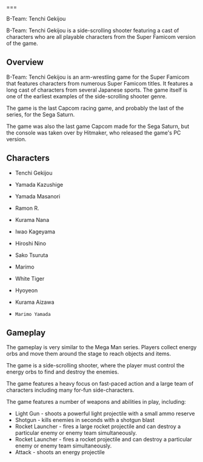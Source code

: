 
===

B-Team: Tenchi Gekijou

B-Team: Tenchi Gekijou is a side-scrolling shooter featuring a cast of characters who are all playable characters from the Super Famicom version of the game.

## Overview

B-Team: Tenchi Gekijou is an arm-wrestling game for the Super Famicom that features characters from numerous Super Famicom titles. It features a long cast of characters from several Japanese sports. The game itself is one of the earliest examples of the side-scrolling shooter genre.

The game is the last Capcom racing game, and probably the last of the series, for the Sega Saturn.

The game was also the last game Capcom made for the Sega Saturn, but the console was taken over by Hitmaker, who released the game's PC version.

## Characters

*   Tenchi Gekijou

*    Yamada Kazushige
*   Yamada Masanori
*   Ramon R.
*   Kurama Nana
*   Iwao Kageyama
*    Hiroshi Nino
*   Sako Tsuruta
*    Marimo
*    White Tiger
*    Hyoyeon
*    Kurama Aizawa
*     Marimo Yamada

## Gameplay

The gameplay is very similar to the Mega Man series. Players collect energy orbs and move them around the stage to reach objects and items.

The game is a side-scrolling shooter, where the player must control the energy orbs to find and destroy the enemies.

The game features a heavy focus on fast-paced action and a large team of characters including many for-fun side-characters.

The game features a number of weapons and abilities in play, including:

*   Light Gun - shoots a powerful light projectile with a small ammo reserve
*   Shotgun - kills enemies in seconds with a shotgun blast
*   Rocket Launcher - fires a large rocket projectile and can destroy a particular enemy or enemy team simultaneously.
*   Rocket Launcher - fires a rocket projectile and can destroy a particular enemy or enemy team simultaneously.
*    Attack - shoots an energy projectile
